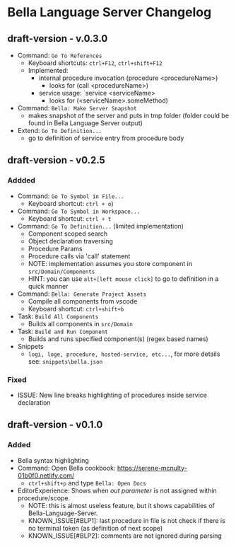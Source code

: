 # Bella Language Server Changelog

## draft-version - v.0.3.0

* Command: `Go To References`
  * Keyboard shortcuts: `ctrl+F12`, `ctrl+shift+F12`
  * Implemented:
    * internal procedure invocation (procedure \<procedureName\>)
      * looks for (call \<procedureName\>)
    * service usage: `service \<serviceName\>
      * looks for (\<serviceName\>.someMethod)
* Command: `Bella: Make Server Snapshot`
  * makes snapshot of the server and puts in tmp folder (folder could be found in Bella Language Server output)
* Extend: `Go To Definition...`
  * go to definition of service entry from procedure body

## draft-version - v0.2.5

### Addded

* Command: `Go To Symbol in File...`
  * Keyboard shortcut: `ctrl + o`)
* Command: `Go To Symbol in Workspace...`
  * Keyboard shortcut: `ctrl + t`
* Command: `Go To Definition...` (limited implementation)
  * Component scoped search
  * Object declaration traversing
  * Procedure Params
  * Procedure calls via 'call' statement
  * NOTE: implementation assumes you store component in `src/Domain/Components`
  * HINT: you can use `alt+[left mouse click]` to go to definition in a quick manner
* Command: `Bella: Generate Project Assets`
  * Compile all components from vscode
  * Keyboard shortcut:  `ctrl+shift+b`
* Task: `Build All Components`
  * Builds all components in `src/Domain`
* Task: `Build and Run Component`
  * Builds and runs specified component(s) (regex based names)
* Snippets
  * `logi, loge, procedure, hosted-service, etc...`, for more details see: `snippets\bella.json`

### Fixed

* ISSUE: New line breaks highlighting of procedures inside service declaration

## draft-version - v0.1.0

### Added

* Bella syntax highlighting
* Command: Open Bella cookbook: <https://serene-mcnulty-01b0f0.netlify.com/>
  * `ctrl+shift+p` and type `Bella: Open Docs`
* EditorExperience: Shows when *out parameter*  is not assigned within procedure/scope.
  * NOTE: this is almost useless feature, but it shows capabilities of Bella-Language-Server.
  * KNOWN_ISSUE[#BLP1]: last procedure in file is not check if there is no terminal token (as definition of next scope)
  * KNOWN_ISSUE[#BLP2]: comments are not ignored during parsing
